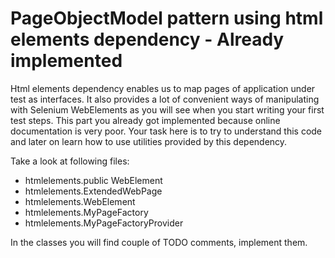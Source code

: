# PageObjectModel pattern using html elements dependency - Already implemented

Html elements dependency enables us to map pages of application under test as interfaces. It also provides a lot of convenient ways of manipulating with Selenium WebElements as you will see when you start writing your first test steps. This part you already got implemented because online documentation is very poor. Your task here is to try to understand this code and later on learn how to use utilities provided by this dependency.

Take a look at following files:

* htmlelements.public WebElement
* htmlelements.ExtendedWebPage
* htmlelements.WebElement
* htmlelements.MyPageFactory
* htmlelements.MyPageFactoryProvider

In the classes you will find couple of TODO comments, implement them.
